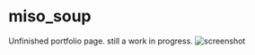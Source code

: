# miso_soup
Unfinished portfolio page. still a work in progress.
![screenshot](https://user-images.githubusercontent.com/82687183/117559799-5aae9900-b056-11eb-903e-25e923bf0e00.png)
